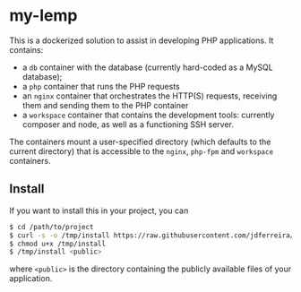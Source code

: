 # my-lemp

This is a dockerized solution to assist in developing PHP applications. It contains:
- a `db` container with the database (currently hard-coded as a MySQL database);
- a `php` container that runs the PHP requests
- an `nginx` container that orchestrates the HTTP(S) requests, receiving them
  and sending them to the PHP container
- a `workspace` container that contains the development tools: currently
  composer and node, as well as a functioning SSH server.

The containers mount a user-specified directory (which defaults to the current
directory) that is accessible to the `nginx`, `php-fpm` and `workspace`
containers.


## Install

If you want to install this in your project, you can

```bash
$ cd /path/to/project
$ curl -s -o /tmp/install https://raw.githubusercontent.com/jdferreira/my-lemp/master/install
$ chmod u+x /tmp/install
$ /tmp/install <public>
```

where `<public>` is the directory containing the publicly available files of your application.
